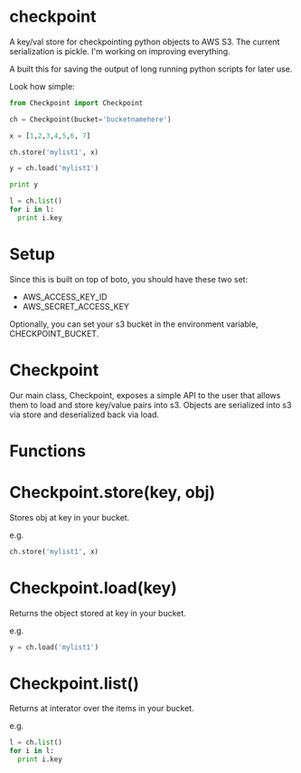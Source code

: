 checkpoint
==========

A key/val store for checkpointing python objects to AWS S3.  The current serialization is pickle.  I'm working on improving everything.

A built this for saving the output of long running python scripts for later use. 

Look how simple:

```python
from Checkpoint import Checkpoint

ch = Checkpoint(bucket='bucketnamehere')

x = [1,2,3,4,5,6, 7]

ch.store('mylist1', x)

y = ch.load('mylist1')

print y

l = ch.list()
for i in l:
  print i.key

```

Setup
=====

Since this is built on top of boto, you should have these two set:
* AWS_ACCESS_KEY_ID 
* AWS_SECRET_ACCESS_KEY 
 
Optionally, you can set your s3 bucket in the environment variable, CHECKPOINT_BUCKET. 

Checkpoint
==========

Our main class, Checkpoint, exposes a simple API to the user that allows them to load and store key/value pairs into s3.  Objects are serialized into s3 via store and deserialized back via load.

Functions
=========

Checkpoint.store(key, obj)
==========================

Stores obj at key in your bucket.  

e.g.

```python
ch.store('mylist1', x)
```

Checkpoint.load(key)
====================

Returns the object stored at key in your bucket.

e.g.
```python
y = ch.load('mylist1')
```

Checkpoint.list()
=================

Returns at interator over the items in your bucket.

e.g.
```python
l = ch.list()
for i in l:
  print i.key
```

